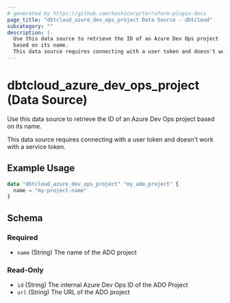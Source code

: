 ```yaml
---
# generated by https://github.com/hashicorp/terraform-plugin-docs
page_title: "dbtcloud_azure_dev_ops_project Data Source - dbtcloud"
subcategory: ""
description: |-
  Use this data source to retrieve the ID of an Azure Dev Ops project
  based on its name.
  This data source requires connecting with a user token and doesn't work with a service token.
---
```


# dbtcloud_azure_dev_ops_project (Data Source)

Use this data source to retrieve the ID of an Azure Dev Ops project 
based on its name.
		
This data source requires connecting with a user token and doesn't work with a service token.

## Example Usage

```terraform
data "dbtcloud_azure_dev_ops_project" "my_ado_project" {
  name = "my-project-name"
}
```

<!-- schema generated by tfplugindocs -->
## Schema

### Required

- `name` (String) The name of the ADO project

### Read-Only

- `id` (String) The internal Azure Dev Ops ID of the ADO Project
- `url` (String) The URL of the ADO project


